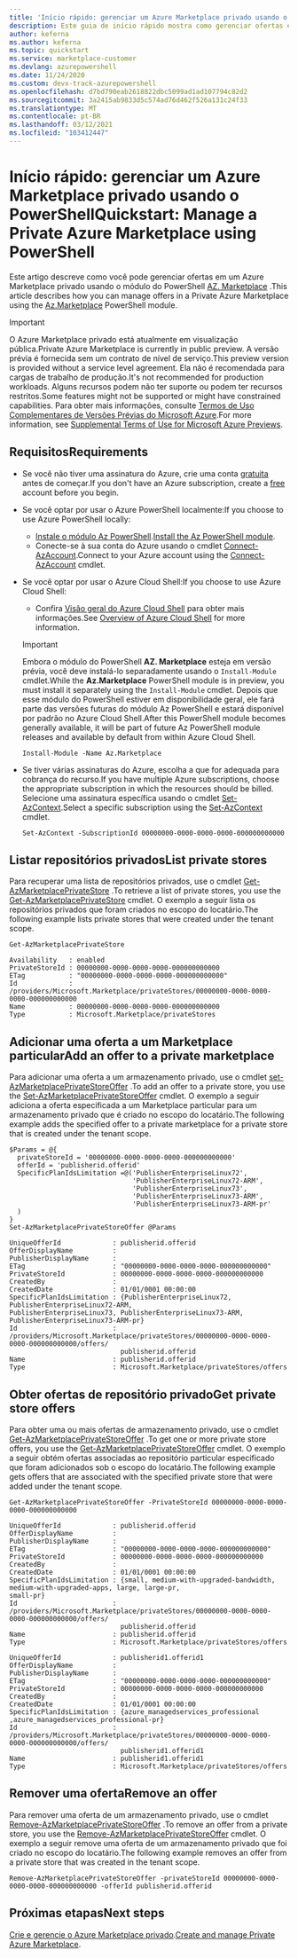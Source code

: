 ```yaml
---
title: 'Início rápido: gerenciar um Azure Marketplace privado usando o PowerShell'
description: Este guia de início rápido mostra como gerenciar ofertas em um Azure Marketplace privado usando o Azure PowerShell.
author: keferna
ms.author: keferna
ms.topic: quickstart
ms.service: marketplace-customer
ms.devlang: azurepowershell
ms.date: 11/24/2020
ms.custom: devx-track-azurepowershell
ms.openlocfilehash: d7bd790eab2618822dbc5099ad1ad107794c82d2
ms.sourcegitcommit: 3a2415ab9833d5c574ad76d462f526a131c24f33
ms.translationtype: MT
ms.contentlocale: pt-BR
ms.lasthandoff: 03/12/2021
ms.locfileid: "103412447"
---
```

# <a name="quickstart-manage-a-private-azure-marketplace-using-powershell"></a><span data-ttu-id="fc554-103">Início rápido: gerenciar um Azure Marketplace privado usando o PowerShell</span><span class="sxs-lookup"><span data-stu-id="fc554-103">Quickstart: Manage a Private Azure Marketplace using PowerShell</span></span>

<span data-ttu-id="fc554-104">Este artigo descreve como você pode gerenciar ofertas em um Azure Marketplace privado usando o módulo do PowerShell [AZ. Marketplace](/powershell/module/az.marketplace) .</span><span class="sxs-lookup"><span data-stu-id="fc554-104">This article describes how you can manage offers in a Private Azure Marketplace using the [Az.Marketplace](/powershell/module/az.marketplace) PowerShell module.</span></span>

> [!IMPORTANT]
> <span data-ttu-id="fc554-105">O Azure Marketplace privado está atualmente em visualização pública.</span><span class="sxs-lookup"><span data-stu-id="fc554-105">Private Azure Marketplace is currently in public preview.</span></span> <span data-ttu-id="fc554-106">A versão prévia é fornecida sem um contrato de nível de serviço.</span><span class="sxs-lookup"><span data-stu-id="fc554-106">This preview version is provided without a service level agreement.</span></span> <span data-ttu-id="fc554-107">Ela não é recomendada para cargas de trabalho de produção.</span><span class="sxs-lookup"><span data-stu-id="fc554-107">It's not recommended for production workloads.</span></span> <span data-ttu-id="fc554-108">Alguns recursos podem não ter suporte ou podem ter recursos restritos.</span><span class="sxs-lookup"><span data-stu-id="fc554-108">Some features might not be supported or might have constrained capabilities.</span></span> <span data-ttu-id="fc554-109">Para obter mais informações, consulte [Termos de Uso Complementares de Versões Prévias do Microsoft Azure](https://azure.microsoft.com/support/legal/preview-supplemental-terms/).</span><span class="sxs-lookup"><span data-stu-id="fc554-109">For more information, see [Supplemental Terms of Use for Microsoft Azure Previews](https://azure.microsoft.com/support/legal/preview-supplemental-terms/).</span></span>

## <a name="requirements"></a><span data-ttu-id="fc554-110">Requisitos</span><span class="sxs-lookup"><span data-stu-id="fc554-110">Requirements</span></span>

* <span data-ttu-id="fc554-111">Se você não tiver uma assinatura do Azure, crie uma conta [gratuita](https://azure.microsoft.com/free/) antes de começar.</span><span class="sxs-lookup"><span data-stu-id="fc554-111">If you don't have an Azure subscription, create a [free](https://azure.microsoft.com/free/) account before you begin.</span></span>

* <span data-ttu-id="fc554-112">Se você optar por usar o Azure PowerShell localmente:</span><span class="sxs-lookup"><span data-stu-id="fc554-112">If you choose to use Azure PowerShell locally:</span></span>
  * <span data-ttu-id="fc554-113">[Instale o módulo Az PowerShell](/powershell/azure/install-az-ps).</span><span class="sxs-lookup"><span data-stu-id="fc554-113">[Install the Az PowerShell module](/powershell/azure/install-az-ps).</span></span>
  * <span data-ttu-id="fc554-114">Conecte-se à sua conta do Azure usando o cmdlet [Connect-AzAccount](/powershell/module/az.accounts/connect-azaccount).</span><span class="sxs-lookup"><span data-stu-id="fc554-114">Connect to your Azure account using the [Connect-AzAccount](/powershell/module/az.accounts/connect-azaccount) cmdlet.</span></span>
* <span data-ttu-id="fc554-115">Se você optar por usar o Azure Cloud Shell:</span><span class="sxs-lookup"><span data-stu-id="fc554-115">If you choose to use Azure Cloud Shell:</span></span>
  * <span data-ttu-id="fc554-116">Confira [Visão geral do Azure Cloud Shell](/azure/cloud-shell/overview) para obter mais informações.</span><span class="sxs-lookup"><span data-stu-id="fc554-116">See [Overview of Azure Cloud Shell](/azure/cloud-shell/overview) for more information.</span></span>

  > [!IMPORTANT]
  > <span data-ttu-id="fc554-117">Embora o módulo do PowerShell **AZ. Marketplace** esteja em versão prévia, você deve instalá-lo separadamente usando o `Install-Module` cmdlet.</span><span class="sxs-lookup"><span data-stu-id="fc554-117">While the **Az.Marketplace** PowerShell module is in preview, you must install it separately using the `Install-Module` cmdlet.</span></span> <span data-ttu-id="fc554-118">Depois que esse módulo do PowerShell estiver em disponibilidade geral, ele fará parte das versões futuras do módulo Az PowerShell e estará disponível por padrão no Azure Cloud Shell.</span><span class="sxs-lookup"><span data-stu-id="fc554-118">After this PowerShell module becomes generally available, it will be part of future Az PowerShell module releases and available by default from within Azure Cloud Shell.</span></span>

  ```azurepowershell-interactive
  Install-Module -Name Az.Marketplace
  ```

* <span data-ttu-id="fc554-119">Se tiver várias assinaturas do Azure, escolha a que for adequada para cobrança do recurso.</span><span class="sxs-lookup"><span data-stu-id="fc554-119">If you have multiple Azure subscriptions, choose the appropriate subscription in which the resources should be billed.</span></span> <span data-ttu-id="fc554-120">Selecione uma assinatura específica usando o cmdlet [Set-AzContext](/powershell/module/az.accounts/set-azcontext).</span><span class="sxs-lookup"><span data-stu-id="fc554-120">Select a specific subscription using the [Set-AzContext](/powershell/module/az.accounts/set-azcontext) cmdlet.</span></span>

  ```azurepowershell-interactive
  Set-AzContext -SubscriptionId 00000000-0000-0000-0000-000000000000
  ```

## <a name="list-private-stores"></a><span data-ttu-id="fc554-121">Listar repositórios privados</span><span class="sxs-lookup"><span data-stu-id="fc554-121">List private stores</span></span>

<span data-ttu-id="fc554-122">Para recuperar uma lista de repositórios privados, use o cmdlet [Get-AzMarketplacePrivateStore](/powershell/module/az.marketplace/get-azmarketplaceprivatestore) .</span><span class="sxs-lookup"><span data-stu-id="fc554-122">To retrieve a list of private stores, you use the [Get-AzMarketplacePrivateStore](/powershell/module/az.marketplace/get-azmarketplaceprivatestore) cmdlet.</span></span> <span data-ttu-id="fc554-123">O exemplo a seguir lista os repositórios privados que foram criados no escopo do locatário.</span><span class="sxs-lookup"><span data-stu-id="fc554-123">The following example lists private stores that were created under the tenant scope.</span></span>

```azurepowershell-interactive
Get-AzMarketplacePrivateStore
```

```Output
Availability   : enabled
PrivateStoreId : 00000000-0000-0000-0000-000000000000
ETag           : "00000000-0000-0000-0000-000000000000"
Id             : /providers/Microsoft.Marketplace/privateStores/00000000-0000-0000-0000-000000000000
Name           : 00000000-0000-0000-0000-000000000000
Type           : Microsoft.Marketplace/privateStores
```

## <a name="add-an-offer-to-a-private-marketplace"></a><span data-ttu-id="fc554-124">Adicionar uma oferta a um Marketplace particular</span><span class="sxs-lookup"><span data-stu-id="fc554-124">Add an offer to a private marketplace</span></span>

<span data-ttu-id="fc554-125">Para adicionar uma oferta a um armazenamento privado, use o cmdlet [set-AzMarketplacePrivateStoreOffer](/powershell/module/az.marketplace/set-azmarketplaceprivatestoreoffer) .</span><span class="sxs-lookup"><span data-stu-id="fc554-125">To add an offer to a private store, you use the [Set-AzMarketplacePrivateStoreOffer](/powershell/module/az.marketplace/set-azmarketplaceprivatestoreoffer) cmdlet.</span></span> <span data-ttu-id="fc554-126">O exemplo a seguir adiciona a oferta especificada a um Marketplace particular para um armazenamento privado que é criado no escopo do locatário.</span><span class="sxs-lookup"><span data-stu-id="fc554-126">The following example adds the specified offer to a private marketplace for a private store that is created under the tenant scope.</span></span>

```azurepowershell-interactive
$Params = @{
  privateStoreId = '00000000-0000-0000-0000-000000000000'
  offerId = 'publisherid.offerid'
  SpecificPlanIdsLimitation =@('PublisherEnterpriseLinux72',
                               'PublisherEnterpriseLinux72-ARM',
                               'PublisherEnterpriseLinux73',
                               'PublisherEnterpriseLinux73-ARM',
                               'PublisherEnterpriseLinux73-ARM-pr'
  )
}
Set-AzMarketplacePrivateStoreOffer @Params
```

```Output
UniqueOfferId             : publisherid.offerid
OfferDisplayName          :
PublisherDisplayName      :
ETag                      : "00000000-0000-0000-0000-000000000000"
PrivateStoreId            : 00000000-0000-0000-0000-000000000000
CreatedBy                 :
CreatedDate               : 01/01/0001 00:00:00
SpecificPlanIdsLimitation : {PublisherEnterpriseLinux72, PublisherEnterpriseLinux72-ARM,
PublisherEnterpriseLinux73, PublisherEnterpriseLinux73-ARM, PublisherEnterpriseLinux73-ARM-pr}
Id                        :
/providers/Microsoft.Marketplace/privateStores/00000000-0000-0000-0000-000000000000/offers/
                            publisherid.offerid
Name                      : publisherid.offerid
Type                      : Microsoft.Marketplace/privateStores/offers
```

## <a name="get-private-store-offers"></a><span data-ttu-id="fc554-127">Obter ofertas de repositório privado</span><span class="sxs-lookup"><span data-stu-id="fc554-127">Get private store offers</span></span>

<span data-ttu-id="fc554-128">Para obter uma ou mais ofertas de armazenamento privado, use o cmdlet [Get-AzMarketplacePrivateStoreOffer](/powershell/module/az.marketplace/get-azmarketplaceprivatestoreoffer) .</span><span class="sxs-lookup"><span data-stu-id="fc554-128">To get one or more private store offers, you use the [Get-AzMarketplacePrivateStoreOffer](/powershell/module/az.marketplace/get-azmarketplaceprivatestoreoffer) cmdlet.</span></span> <span data-ttu-id="fc554-129">O exemplo a seguir obtém ofertas associadas ao repositório particular especificado que foram adicionados sob o escopo do locatário.</span><span class="sxs-lookup"><span data-stu-id="fc554-129">The following example gets offers that are associated with the specified private store that were added under the tenant scope.</span></span>

```azurepowershell-interactive
Get-AzMarketplacePrivateStoreOffer -PrivateStoreId 00000000-0000-0000-0000-000000000000
```

```Output
UniqueOfferId             : publisherid.offerid
OfferDisplayName          :
PublisherDisplayName      :
ETag                      : "00000000-0000-0000-0000-000000000000"
PrivateStoreId            : 00000000-0000-0000-0000-000000000000
CreatedBy                 :
CreatedDate               : 01/01/0001 00:00:00
SpecificPlanIdsLimitation : {small, medium-with-upgraded-bandwidth, medium-with-upgraded-apps, large, large-pr,
small-pr}
Id                        :
/providers/Microsoft.Marketplace/privateStores/00000000-0000-0000-0000-000000000000/offers/
                            publisherid.offerid
Name                      : publisherid.offerid
Type                      : Microsoft.Marketplace/privateStores/offers

UniqueOfferId             : publisherid1.offerid1
OfferDisplayName          :
PublisherDisplayName      :
ETag                      : "00000000-0000-0000-0000-000000000000"
PrivateStoreId            : 00000000-0000-0000-0000-000000000000
CreatedBy                 :
CreatedDate               : 01/01/0001 00:00:00
SpecificPlanIdsLimitation : {azure_managedservices_professional ,azure_managedservices_professional-pr}
Id                        :
/providers/Microsoft.Marketplace/privateStores/00000000-0000-0000-0000-000000000000/offers/
                            publisherid1.offerid1
Name                      : publisherid1.offerid1
Type                      : Microsoft.Marketplace/privateStores/offers
```

## <a name="remove-an-offer"></a><span data-ttu-id="fc554-130">Remover uma oferta</span><span class="sxs-lookup"><span data-stu-id="fc554-130">Remove an offer</span></span>

<span data-ttu-id="fc554-131">Para remover uma oferta de um armazenamento privado, use o cmdlet [Remove-AzMarketplacePrivateStoreOffer](/powershell/module/az.marketplace/remove-azmarketplaceprivatestoreoffer) .</span><span class="sxs-lookup"><span data-stu-id="fc554-131">To remove an offer from a private store, you use the [Remove-AzMarketplacePrivateStoreOffer](/powershell/module/az.marketplace/remove-azmarketplaceprivatestoreoffer) cmdlet.</span></span> <span data-ttu-id="fc554-132">O exemplo a seguir remove uma oferta de um armazenamento privado que foi criado no escopo do locatário.</span><span class="sxs-lookup"><span data-stu-id="fc554-132">The following example removes an offer from a private store that was created in the tenant scope.</span></span>

```azurepowershell-interactive
Remove-AzMarketplacePrivateStoreOffer -privateStoreId 00000000-0000-0000-0000-000000000000 -offerId publisherid.offerid
```

## <a name="next-steps"></a><span data-ttu-id="fc554-133">Próximas etapas</span><span class="sxs-lookup"><span data-stu-id="fc554-133">Next steps</span></span>

<span data-ttu-id="fc554-134">[Crie e gerencie o Azure Marketplace privado](create-manage-private-azure-marketplace.md).</span><span class="sxs-lookup"><span data-stu-id="fc554-134">[Create and manage Private Azure Marketplace](create-manage-private-azure-marketplace.md).</span></span>